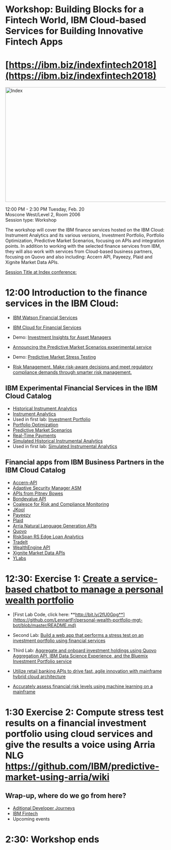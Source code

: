# Workshop: Building Blocks for a Fintech World, IBM Cloud-based Services for Building Innovative Fintech Apps

# [https://ibm.biz/indexfintech2018](https://ibm.biz/indexfintech2018)

<img src="https://farm5.staticflickr.com/4759/28189306259_b23c184cf5_z.jpg" width="623" height="361" alt="Index"><p>
 
12:00 PM - 2:30 PM Tuesday, Feb. 20 <br>
Moscone West/Level 2, Room 2006 <br>
Session type: Workshop <br>
<p>
The workshop will cover the IBM finance services hosted on the IBM Cloud: Instrument Analytics and its various versions, Investment Portfolio, Portfolio Optimization, Predictive Market Scenarios, focusing on APIs and integration points. In addition to working with the selected finance services from IBM, they will also work with services from Cloud-based business partners, focusing on Quovo and also including: Accern API, Payeezy, Plaid and Xignite Market Data APIs.
<p>
 
[Session Title at Index conference:](https://developer.ibm.com/indexconf/sessions/#!?id=5454)

<p>

# 12:00  Introduction to the finance services in the IBM Cloud: 

* [IBM Watson Financial Services](https://www.ibm.com/watson/financial-services/)
* [IBM Cloud for Financial Services](https://developer.ibm.com/finance/)

* Demo: [Investment Insights for Asset Managers](https://investment-insights-am.mybluemix.net/)
* [Announcing the Predictive Market Scenarios experimental service](https://www.ibm.com/blogs/bluemix/2017/05/announcing-predictive-market-scenarios-experimental-service/)
* Demo: [Predictive Market Stress Testing  ](https://predictive-market-stress-testing.mybluemix.net/) 
* [Risk Management. Make risk-aware decisions and meet regulatory compliance demands through smarter risk management.](https://www.ibm.com/analytics/us/en/business/risk-management/)

## IBM Experimental Financial Services in the IBM Cloud Catalog

* [Historical Instrument Analytics](https://console.bluemix.net/catalog/services/historical-instrument-analytics)
* [Instrument Analytics](https://console.bluemix.net/catalog/services/instrument-analytics)
* Used in first lab: [Investment Portfolio](https://console.bluemix.net/catalog/services/investment-portfolio)
* [Portfolio Optimization](https://console.bluemix.net/catalog/services/portfolio-optimization)
* [Predictive Market Scenarios](https://console.bluemix.net/catalog/services/predictive-market-scenarios)
* [Real-Time Payments](https://console.bluemix.net/catalog/services/real-time-payments)
* [Simulated Historical Instrumental Analytics](https://console.bluemix.net/catalog/services/simulated-historical-instrument-analytics)
* Used in first lab: [Simulated Instrumental Analytics](https://console.bluemix.net/catalog/services/simulated-instrument-analytics)


## Financial apps from IBM Business Partners in the IBM Cloud Catalog

* [Accern-API](https://console.bluemix.net/catalog/services/accern-api)
* [Adaptive Security Manager ASM](https://console.bluemix.net/catalog/services/adaptive-security-manager-asm)
* [APIs from Pitney Bowes](https://console.bluemix.net/catalog/services/apis-from-pitney-bowes)
* [Bondevalue API](https://console.bluemix.net/catalog/services/bondevalue-api)
* [Coalesce for Risk and Compliance Monitoring](https://console.bluemix.net/catalog/services/coalesce-for-risk-and-compliance-monitoring)
* [JKool ](https://console.bluemix.net/catalog/services/jkool)
* [Payeezy](https://console.bluemix.net/catalog/services/payeezy)
* [Plaid](https://console.bluemix.net/catalog/services/plaid)
* [Arria Natural Language Generation APIs](https://console.bluemix.net/catalog/services/natural-language-generation-apis)
* [Quovo](https://console.bluemix.net/catalog/services/quovo)
* [RiskSpan RS Edge Loan Analytics](https://console.bluemix.net/catalog/services/riskspan-rs-edge-loan-analytics)
* [TradeIt](https://console.bluemix.net/catalog/services/tradeit)
* [WealthEngine API](https://console.bluemix.net/catalog/services/wealthengine-api)
* [Xignite Market Data APIs](https://console.bluemix.net/catalog/services/xignite-market-data-apis)
* [YLabs](https://console.bluemix.net/catalog/services/ylabs)

# 12:30: Exercise 1:  [Create a service-based chatbot to manage a personal wealth portfolio](https://developer.ibm.com/code/journey/create-an-investment-management-chatbot/)

* [First Lab Code, click here: **http://bit.ly/2fU0Gpg**](https://github.com/LennartFr/personal-wealth-portfolio-mgt-bot/blob/master/README.md)

* Second Lab: [Build a web app that performs a stress test on an investment portfolio using financial services
](https://developer.ibm.com/code/journey/create-a-stress-test-app-for-investment-portfolios/)
* Third Lab: [Aggregate and onboard investment holdings using Quovo Aggregation API, IBM Data Science Experience, and the Bluemix Investment Portfolio service](https://developer.ibm.com/code/journey/integrate-a-financial-investment-portfolio/)
* [Utilize retail banking APIs to drive fast, agile innovation with mainframe hybrid cloud architecture](https://developer.ibm.com/code/journey/create-financial-applications-using-apis-on-mainframe/)
* [Accurately assess financial risk levels using machine learning on a mainframe](https://developer.ibm.com/code/journey/apply-machine-learning-to-financial-risk-management/)


# 1:30   Exercise 2: Compute stress test results on a financial investment portfolio using cloud services and give the results a voice using Arria NLG  https://github.com/IBM/predictive-market-using-arria/wiki

## Wrap-up, where do we go from here?
* [Aditional Developer Journeys](https://developer.ibm.com/code/journey/) 
* [IBM Fintech](https://www.ibm.com/us-en/marketplace/learning-lab/fintech)
* Upcoming events

# 2:30:  Workshop ends  
